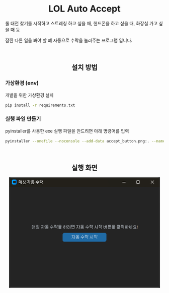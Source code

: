 # <div align="center">LOL Auto Accept</div>

롤 대전 찾기를 시작하고 스트레칭 하고 싶을 때, 핸드폰을 하고 싶을 때, 화장실 가고 싶을 때 등

잠깐 다른 일을 봐야 할 떄 자동으로 수락을 눌러주는 프로그램 입니다.

<br>

## <div align="center">설치 방법</div>

### 가상환경 (env)

개발을 위한 가상환경 설치

```bash
pip install -r requirements.txt
```

### 실행 파일 만들기

pyinstaller를 사용한 exe 실행 파일을 만드려면 아래 명령어를 입력

```bash
pyinstaller --onefile --noconsole --add-data accept_button.png:. --name lol_auto_accept tk.py
```

<br>

## <div align="center">실행 화면</div>

<div align="center">
    <img width="480" src="./readme/images/run_sample.png" alt="run example">
</div>